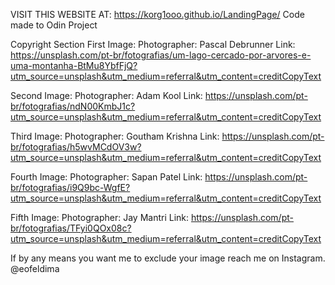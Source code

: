 VISIT THIS WEBSITE AT: https://korg1ooo.github.io/LandingPage/
Code made to Odin Project

Copyright Section
First Image:
Photographer: Pascal Debrunner
Link: https://unsplash.com/pt-br/fotografias/um-lago-cercado-por-arvores-e-uma-montanha-BtMu8YbfFjQ?utm_source=unsplash&utm_medium=referral&utm_content=creditCopyText

Second Image:
Photographer: Adam Kool
Link: https://unsplash.com/pt-br/fotografias/ndN00KmbJ1c?utm_source=unsplash&utm_medium=referral&utm_content=creditCopyText

Third Image:
Photographer: Goutham Krishna
Link: https://unsplash.com/pt-br/fotografias/h5wvMCdOV3w?utm_source=unsplash&utm_medium=referral&utm_content=creditCopyText

Fourth Image:
Photographer: Sapan Patel
Link: https://unsplash.com/pt-br/fotografias/i9Q9bc-WgfE?utm_source=unsplash&utm_medium=referral&utm_content=creditCopyText

Fifth Image:
Photographer: Jay Mantri
Link: https://unsplash.com/pt-br/fotografias/TFyi0QOx08c?utm_source=unsplash&utm_medium=referral&utm_content=creditCopyText

If by any means you want me to exclude your image reach me on Instagram. @eofeldima

